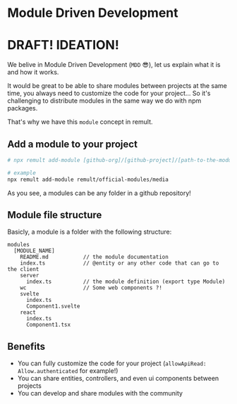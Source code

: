 # Module Driven Development

# DRAFT! IDEATION!

We belive in Module Driven Development (`MDD` 😎), let us explain what it is and how it works.

It would be great to be able to share modules between projects at the same time, you always need to customize the code for your project... So it's challenging to distribute modules in the same way we do with npm packages.

That's why we have this `module` concept in remult.

## Add a module to your project

```bash
# npx remult add-module [github-org]/[github-project]/[path-to-the-module]

# example
npx remult add-module remult/official-modules/media
```

As you see, a modules can be any folder in a github repository!

## Module file structure

Basicly, a module is a folder with the following structure:

```
modules
  [MODULE_NAME]
    README.md           // the module documentation
    index.ts            // @entity or any other code that can go to the client
    server
      index.ts          // the module definition (export type Module)
    wc                  // Some web components ?!
    svelte
      index.ts
      Component1.svelte
    react
      index.ts
      Component1.tsx
```

## Benefits

- You can fully customize the code for your project (`allowApiRead: Allow.authenticated` for example!)
- You can share entities, controllers, and even ui components between projects
- You can develop and share modules with the community

